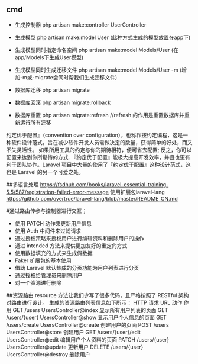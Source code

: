 ##   cmd
- 生成控制器 php artisan make:controller UserController
- 生成模型   php artisan make:model User (此种方式生成的模型放置在app下)
- 生成模型同时指定命名空间  php artisan make:model Models/User (在app/Models下生成User模型)
- 生成模型同时生成迁移文件  php artisan make:model Models/User -m (增加-m或-migrate会同时帮我们生成迁移文件)

- 数据库迁移 php artisan migrate
- 数据库回滚 php artisan migrate:rollback
- 数据库重置 php artisan migrate:refresh        //refresh 的作用是重置数据库并重新运行所有迁移


约定优于配置』（convention over configuration），也称作按约定编程，这是一种软件设计范式，旨在减少软件开发人员需做决定的数量，获得简单的好处，而又不失灵活性。
如果所用工具的约定与你的期待相符，便可省去配置; 反之，你可以配置来达到你所期待的方式.
『约定优于配置』能极大提高开发效率，并且也更有利于团队协作。Laravel 项目中大量的使用了『约定优于配置』这种设计范式，这也是 Laravel 的另一个可爱之处。


##多语言处理
https://fsdhub.com/books/laravel-essential-training-5.5/587/registration-failed-error-message
使用扩展包laravel-lang https://github.com/overtrue/laravel-lang/blob/master/README_CN.md

#通过路由传参与控制器进行交互；
- 使用 PATCH 动作来更新用户信息
- 使用 Auth 中间件来过滤请求
- 通过授权策略来授权用户进行编辑资料和删除用户的操作
- 通过 intended 方法来提供更加友好的重定向方式
- 使用数据填充的方式来生成假数据
- Faker 扩展包的基本使用
- 借助 Laravel 默认集成的分页功能为用户列表进行分页
- 通过授权给管理员来删除用户
- 对一个资源进行删除

##资源路由
resource 方法让我们少写了很多代码，且严格按照了 RESTful 架构对路由进行设计。
生成的资源路由列表信息如下所示：
HTTP 	请求			         URL		         动作	              作用
GET	  /users			       UsersController@index	 显示所有用户列表的页面
GET	  /users/{user}		   UsersController@show	   显示用户个人信息的页面
GET	  /users/create		   UsersController@create	 创建用户的页面
POST	/users			       UsersController@store	 创建用户
GET	  /users/{user}/edit UsersController@edit	   编辑用户个人资料的页面
PATCH	/users/{user}		   UsersController@update	 更新用户
DELETE	/users/{user}		 UsersController@destroy 删除用户
